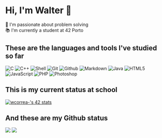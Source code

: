 # Hi, I'm Walter 👋
🧩 I'm passionate about problem solving<br>
📚 I'm currently a student at 42 Porto

## These are the languages and tools I've studied so far
![C](https://img.shields.io/badge/c-0D1117.svg?style=for-the-badge&logo=c&logoColor=3893F5)
![C++](https://img.shields.io/badge/c++-0D1117.svg?style=for-the-badge&logo=c%2B%2B&logoColor=9445FC)
![Shell](https://img.shields.io/badge/shell_script-0D1117.svg?style=for-the-badge&logo=gnu-bash&logoColor=white)
![Git](https://img.shields.io/badge/git-0D1117.svg?style=for-the-badge&logo=git&logoColor=F5942C)
![Github](https://img.shields.io/badge/github-0D1117.svg?style=for-the-badge&logo=github&logoColor=white)
![Markdown](https://img.shields.io/badge/markdown-0D1117.svg?style=for-the-badge&logo=markdown&logoColor=white)
![Java](https://img.shields.io/badge/java-0D1117.svg?style=for-the-badge&logo=oracle&logoColor=FFB13C)
![HTML5](https://img.shields.io/badge/html5-0D1117.svg?style=for-the-badge&logo=html5&logoColor=F5942C)
![JavaScript](https://img.shields.io/badge/javascript-0D1117.svg?style=for-the-badge&logo=javascript&logoColor=ECC91C)
![PHP](https://img.shields.io/badge/php-0D1117.svg?style=for-the-badge&logo=php&logoColor=84E8FF)
![Photoshop](https://img.shields.io/badge/photoshop-0D1117.svg?style=for-the-badge&logo=adobephotoshop&logoColor=4C8CD5)


## This is my current status at school

[![wcorrea-'s 42 stats](https://badge42.vercel.app/api/v2/cliecgu3i001108l40dwr9zlx/stats?cursusId=21&coalitionId=piscine)](https://profile.intra.42.fr/users/wcorrea-)
## And these are my Github status
![](https://github-readme-stats.vercel.app/api?username=waltergcc&show_icons=true&hide_border=true&bg_color=0D1117&text_color=f8f8f2&icon_color=3893F5&&hide_title=true)
![](https://github-readme-stats.vercel.app/api/top-langs/?username=waltergcc&text_color=f8f8f2&hide_border=true&include_all_commits=false&count_private=false&layout=compact&bg_color=0D1117&title_color=f8f8f2)